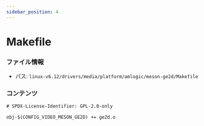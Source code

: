 ```yaml
---
sidebar_position: 4
---
```

# Makefile

### ファイル情報

- パス: `linux-v6.12/drivers/media/platform/amlogic/meson-ge2d/Makefile`

### コンテンツ

```txt
# SPDX-License-Identifier: GPL-2.0-only

obj-$(CONFIG_VIDEO_MESON_GE2D) += ge2d.o

```
